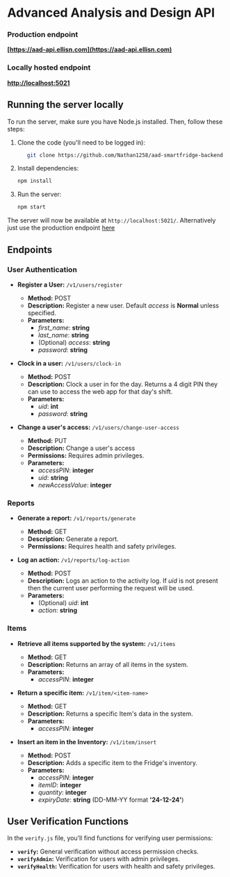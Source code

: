 # Advanced Analysis and Design API

### Production endpoint
**[https://aad-api.ellisn.com](https://aad-api.ellisn.com)**
### Locally hosted endpoint
**[http://localhost:5021](http://localhost:5021)**

## Running the server locally

To run the server, make sure you have Node.js installed. Then, follow these steps:

1. Clone the code (you'll need to be logged in):
    ```bash
       git clone https://github.com/Nathan1258/aad-smartfridge-backend
    ```

2. Install dependencies:
   ```bash
   npm install
   ```
3. Run the server:

    ```bash
   npm start
   ```
The server will now be available at `http://localhost:5021/`. Alternatively just use the production endpoint [here](https://aad-api.ellisn.com)

## Endpoints

### User Authentication

- **Register a User:** `/v1/users/register`
  - **Method:** POST
  - **Description:** Register a new user. Default *access* is **Normal** unless specified.
  - **Parameters:**
    - *first_name*: **string**
    - *last_name*: **string**
    - (Optional) *access*: **string**
    - *password*: **string**
    

- **Clock in a user:** `/v1/users/clock-in`
  - **Method:** POST
  - **Description:** Clock a user in for the day. Returns a 4 digit PIN they can use to access the web app for that day's shift.
  - **Parameters:**
    - *uid*: **int**
    - *password*: **string**

- **Change a user's access:** `/v1/users/change-user-access`
  - **Method:** PUT
  - **Description:** Change a user's access
  - **Permissions:** Requires admin privileges.
  - **Parameters:**
    - *accessPIN*: **integer**
    - *uid*: **string**
    - *newAccessValue*: **integer**

### Reports

- **Generate a report:** `/v1/reports/generate`
  - **Method:** GET
  - **Description:** Generate a report.
  - **Permissions:** Requires health and safety privileges.

- **Log an action:** `/v1/reports/log-action`
  - **Method:** POST
  - **Description:** Logs an action to the activity log. If *uid* is not present then the current user performing the request will be used.
  - **Parameters:**
    - (Optional) *uid*: **int**
    - *action*: **string**

### Items

- **Retrieve all items supported by the system:** `/v1/items`
  - **Method:** GET
  - **Description:** Returns an array of all items in the system.
  - **Parameters:**
    - *accessPIN*: **integer**

- **Return a specific item:** `/v1/item/<item-name>`
  - **Method:** GET
  - **Description:** Returns a specific Item's data in the system.
  - **Parameters:**
    - *accessPIN*: **integer**

- **Insert an item in the Inventory:** `/v1/item/insert`
  - **Method:** POST
  - **Description:** Adds a specific item to the Fridge's inventory.
  - **Parameters:**
    - *accessPIN*: **integer**
    - *itemID*: **integer**
    - *quantity*: **integer**
    - *expiryDate*: **string** (DD-MM-YY format **'24-12-24'**)

## User Verification Functions

In the `verify.js` file, you'll find functions for verifying user permissions:

- **`verify`:** General verification without access permission checks.
- **`verifyAdmin`:** Verification for users with admin privileges.
- **`verifyHealth`:** Verification for users with health and safety privileges.
